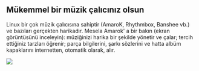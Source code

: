﻿<?php require("../../entete.php"); ?> <?php require("../../base.php"); ?> <?php require("../../fonctions.php"); ?>

<div id="corps">

<h2>Mükemmel bir müzik çalıcınız olsun</h2>

<p>Linux bir çok müzik çalıcısına sahiptir (AmaroK, Rhythmbox, Banshee vb.) ve bazıları gerçekten harikadır. Mesela Amarok' a bir bakın (ekran görüntüsünü inceleyin): müziğinizi harika bir şekilde yönetir ve çalar; 
tercih ettiğiniz tarzları öğrenir; parça bilgilerini, şarkı sözlerini ve hatta albüm kapaklarını internetten, otomatik olarak, alır.</p>

<img src="Images/amarok.png" />

</div>


